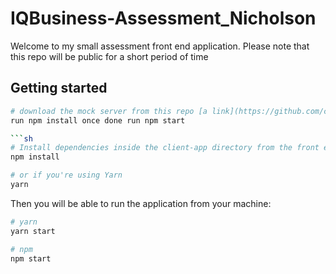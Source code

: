 # IQBusiness-Assessment_Nicholson

Welcome to my small assessment front end application. Please note that this repo will be public for a short period of time

## Getting started




```sh
# download the mock server from this repo [a link](https://github.com/cibfrontend/mock-api-server  )
run npm install once done run npm start

```sh
# Install dependencies inside the client-app directory from the front end application folder
npm install

# or if you're using Yarn
yarn
```
Then you will be able to run the application from your machine:

```sh
# yarn
yarn start 

# npm
npm start 
```

